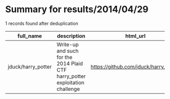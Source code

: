 
# Summary for results/2014/04/29
    
1 records found after deduplication

| full_name | description | html_url | matched_list | matched_count | pushed_at | size | stargazers_count | language | forks_count | vul_ids |
|--------------------|------------------------------------------------------------------------------|---------------------------------------|----------------|-----------------|---------------------------|--------|--------------------|------------|---------------|-----------|
| jduck/harry_potter | Write-up and such for the 2014 Plaid CTF harry_potter exploitation challenge | https://github.com/jduck/harry_potter | ['exploit'] | 1 | 2014-04-29 01:43:23+00:00 | 3065 | 9 | nan | 0 | [] |
